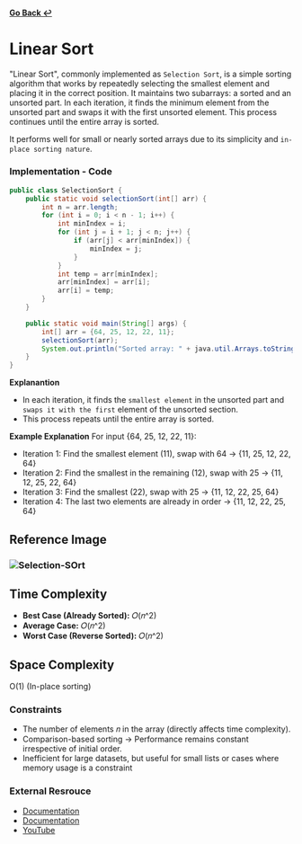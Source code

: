 #### [Go Back ↩](../README.md)

# Linear Sort

"Linear Sort", commonly implemented as `Selection Sort`, is a simple sorting algorithm that works by repeatedly selecting the smallest element and placing it in the correct position. It maintains two subarrays: a sorted and an unsorted part. In each iteration, it finds the minimum element from the unsorted part and swaps it with the first unsorted element. This process continues until the entire array is sorted.

It performs well for small or nearly sorted arrays due to its simplicity and `in-place sorting nature`.

### Implementation - Code

```java
public class SelectionSort {
    public static void selectionSort(int[] arr) {
        int n = arr.length;
        for (int i = 0; i < n - 1; i++) {
            int minIndex = i;
            for (int j = i + 1; j < n; j++) {
                if (arr[j] < arr[minIndex]) {
                    minIndex = j;
                }
            }
            int temp = arr[minIndex];
            arr[minIndex] = arr[i];
            arr[i] = temp;
        }
    }

    public static void main(String[] args) {
        int[] arr = {64, 25, 12, 22, 11};
        selectionSort(arr);
        System.out.println("Sorted array: " + java.util.Arrays.toString(arr));
    }
}
```

**Explanantion**
- In each iteration, it finds the `smallest element` in the unsorted part and `swaps it with the first` element of the unsorted section.
- This process repeats until the entire array is sorted.

**Example Explanation**
For input {64, 25, 12, 22, 11}:
- Iteration 1: Find the smallest element (11), swap with 64 → {11, 25, 12, 22, 64}
- Iteration 2: Find the smallest in the remaining (12), swap with 25 → {11, 12, 25, 22, 64}
- Iteration 3: Find the smallest (22), swap with 25 → {11, 12, 22, 25, 64}
- Iteration 4: The last two elements are already in order → {11, 12, 22, 25, 64}

## Reference Image
### <img src="https://i.ibb.co/j9gpQng9/Selection-SOrt.jpg" alt="Selection-SOrt" border="0">

## Time Complexity
- **Best Case (Already Sorted):** 𝑂(𝑛^2)
- **Average Case:** 𝑂(𝑛^2)
- **Worst Case (Reverse Sorted):** 𝑂(𝑛^2)

## Space Complexity
O(1) (In-place sorting)

### Constraints 
- The number of elements 𝑛 in the array (directly affects time complexity).
- Comparison-based sorting → Performance remains constant irrespective of initial order.
- Inefficient for large datasets, but useful for small lists or cases where memory usage is a constraint

### External Resrouce
- [Documentation](https://www.geeksforgeeks.org/java-program-for-selection-sort/)
- [Documentation](http://tpointtech.com/selection-sort-in-java)
- [YouTube](https://youtu.be/EwjnF7rFLns?si=qdUGbbXVKDhKttFx)